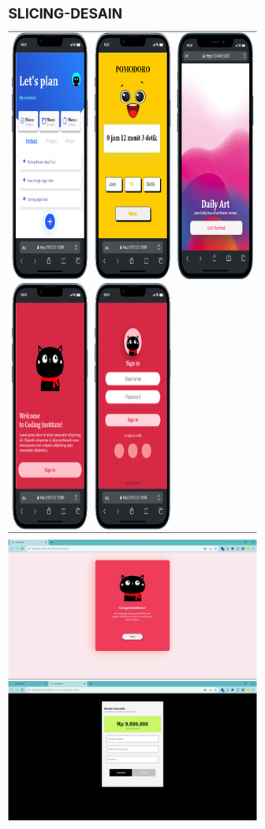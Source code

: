 # SLICING-DESAIN
<table>
    <tr>
        <td>
            <img src="todo-app.png" height="500px">
        </td>
        <td>
            <img src="pomodoro.png"  height="500px">
        </td>
        <td>
            <img src="mobile2.png"  height="500px">
        </td>
    </tr>
    <tr>
        <td>
            <img src="mobile1a.png" height="500px">
        </td>
        <td>
            <img src="mobile1b.png"  height="500px">
        </td>
    </tr>
</table>

![slicing-desain](https://github.com/ENONGLOSKER/SLICING-DESAIN/blob/master/scrennshot1.png?raw=true)
![slicing-desain](https://github.com/ENONGLOSKER/SLICING-DESAIN/blob/master/scrennshot2.png?raw=true)

